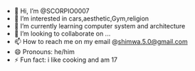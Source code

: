 - 👋 Hi, I’m @SCORPIO0007
- 👀 I’m interested in cars,aesthetic,Gym,religion 
- 🌱 I’m currently learning computer system and architecture 
- 💞️ I’m looking to collaborate on ...
- 📫 How to reach me on my email @shimwa.5.0@gmail.com
- 😄 Pronouns: he/him
- ⚡ Fun fact: i like cooking and am 17
  

<!---
SCORPIO0007/SCORPIO0007 is a ✨ special ✨ repository because its `README.md` (this file) appears on your GitHub profile.
You can click the Preview link to take a look at your changes.
--->
